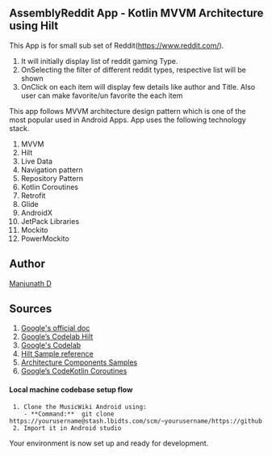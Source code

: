 ## AssemblyReddit App - Kotlin MVVM Architecture using Hilt


This App is for small sub set of Reddit(https://www.reddit.com/).

1. It will initially display list of reddit gaming Type. 
2. OnSelecting the filter of different reddit types, respective list will be shown
3. OnClick on each item will display few details like author and Title. Also user can make favorite/un favorite the each item 

This app follows MVVM architecture design pattern which is one of the most popular used in Android Apps. App uses the following technology stack.

1.	MVVM
2.	Hilt
3.	Live Data
4.  Navigation pattern
5.	Repository Pattern
6.  Kotlin Coroutines
7.  Retrofit
8.	Glide
9.	AndroidX
10.	JetPack Libraries
11.	Mockito
12.	PowerMockito


## Author
[Manjunath D]( https://github.com/manju1375)


## Sources
1.	[Google's official doc](https://developer.android.com/jetpack/docs/guide)
2.	[Google’s Codelab Hilt]( https://developer.android.com/codelabs/android-hilt#0)
3.	[Google's Codelab](https://codelabs.developers.google.com/codelabs/android-training-livedata-viewmodel/#0)
4.	[Hilt Sample reference]( https://howtodoandroid.com/android-hilt-dependency-injection/)
5.	[Architecture Components Samples](https://github.com/android/architecture-components-samples/tree/88747993139224a4bb6dbe985adf652d557de621)
6.  [Google’s CodeKotlin Coroutines](https://github.com/googlecodelabs/kotlin-coroutines)


#### **Local machine codebase setup flow**

     1. Clone the MusicWiki Android using:
        - **Command:**  git clone https://yourusername@stash.lbidts.com/scm/~yourusername/https://github.com/manju1375/AssemblyReddit.git
     2. Import it in Android studio

Your environment is now set up and ready for development.

